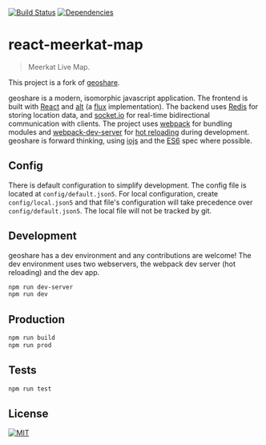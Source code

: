 [![Build Status](https://travis-ci.org/ababol/react-meerkat-map.svg)](https://travis-ci.org/ababol/react-meerkat-map) [![Dependencies](https://david-dm.org/ababol/react-meerkat-map.svg)](https://david-dm.org/ababol/react-meerkat-map)

# react-meerkat-map
> Meerkat Live Map.

This project is a fork of [geoshare](https://github.com/troutowicz/geoshare).

geoshare is a modern, isomorphic javascript application. The frontend is built with [React](https://facebook.github.io/react/) and [alt](http://goatslacker.github.io/alt/) (a [flux](https://facebook.github.io/flux/) implementation). The backend uses [Redis](http://redis.io/) for storing location data, and [socket.io](http://socket.io/) for real-time bidirectional communication with clients. The project uses [webpack](http://webpack.github.io/) for bundling modules and [webpack-dev-server](http://webpack.github.io/docs/webpack-dev-server.html) for [hot reloading](http://gaearon.github.io/react-hot-loader/) during development. geoshare is forward thinking, using [iojs](https://iojs.org) and the [ES6](https://github.com/lukehoban/es6features) spec where possible.

## Config
There is default configuration to simplify development. The config file is located at `config/default.json5`. For local configuration, create `config/local.json5` and that file's configuration will take precedence over `config/default.json5`. The local file will not be tracked by git.

## Development
geoshare has a dev environment and any contributions are welcome! The dev environment uses two webservers, the webpack dev server (hot reloading) and the dev app.

```sh
npm run dev-server
npm run dev
```

## Production

```sh
npm run build
npm run prod
```

## Tests
```sh
npm run test
```

## License

[![MIT](https://img.shields.io/badge/license-MIT-blue.svg)](http://troutowicz.mit-license.org)

